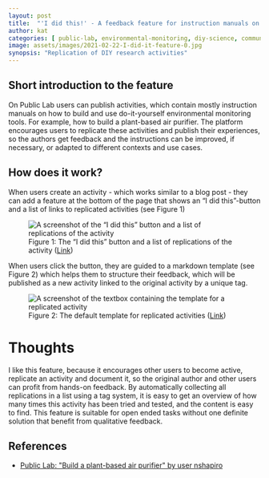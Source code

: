 ```yaml
---
layout: post
title:  "'I did this!' - A feedback feature for instruction manuals on Public Lab"
author: kat
categories: [ public-lab, environmental-monitoring, diy-science, communal-validation, feedback, feature, UI ]
image: assets/images/2021-02-22-I-did-it-feature-0.jpg
synopsis: "Replication of DIY research activities"
---
```

## Short introduction to the feature

On Public Lab users can publish activities, which contain mostly instruction manuals on how to build and use do-it-yourself environmental monitoring tools.
For example, how to build a plant-based air purifier. The platform encourages users to replicate these activities and publish their experiences, so the authors get feedback and the instructions can be improved, if necessary, or adapted to different contexts and use cases.

## How does it work?

When users create an activity - which works similar to a blog post - they can add a feature at the bottom of the page that shows an “I did this”-button and a list of links to replicated activities (see Figure 1)

<figure class="figure">
  <img src="{{ site.baseurl }}/assets/images/2021-02-22-I-did-it-feature-1.jpg" class="figure-img img-fluid border border-secondary" alt="A screenshot of the “I did this” button and a list of replications of the activity">
  <figcaption class="figure-caption">Figure 1: The “I did this” button and a list of replications of the activity
(<a href="https://publiclab.org/notes/nshapiro/09-26-2016/build-a-plant-based-air-purifier">Link</a>)</figcaption>
</figure>

When users click the button, they are guided to a markdown template (see Figure 2) which helps them to structure their feedback, which will be published as a new activity linked to the original activity by a unique tag.

<figure class="figure">
  <img src="{{ site.baseurl }}/assets/images/2021-02-22-I-did-it-feature-2.jpg" class="figure-img img-fluid border border-secondary" alt="A screenshot of the textbox containing the template for a replicated activity">
  <figcaption class="figure-caption">Figure 2: The default template for replicated activities (<a href="https://publiclab.org/notes/nshapiro/09-26-2016/build-a-plant-based-air-purifier">Link</a>)</figcaption>
</figure>

# Thoughts

I like this feature, because it encourages other users to become active, replicate an activity and document it, so the original author and other users can profit from hands-on feedback. 
By automatically collecting all replications in a list using a tag system, it is easy to get an overview of how many times this activity has been tried and tested, and the content is easy to find.
This feature is suitable for open ended tasks without one definite solution that benefit from qualitative feedback.

## References

- [Public Lab: "Build a plant-based air purifier" by user nshapiro](https://publiclab.org/notes/nshapiro/09-26-2016/build-a-plant-based-air-purifier)


